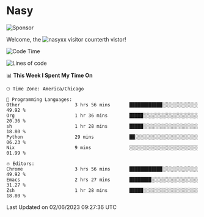 # Nasy

<!--
<p align="center">
<img height="200" src="https://github-readme-stats.vercel.app/api?username=nasyxx&count_private=true&show_icons=true&theme=dracula&include_all_commits=true"/>
<img height="200" src="https://github-readme-stats.vercel.app/api/top-langs/?username=nasyxx&theme=dracula&hide=html,jupyter+notebook&count_private=true&show_icons=true"/>
</p>

  
----------------
-->

![Sponsor](https://img.shields.io/static/v1.svg?label=Sponsor&message=%E2%9D%A4&logo=GitHub&style=flat&color=pink)
 
Welcome, the ![nasyxx visitor counter](https://count.getloli.com/get/@nasyxx?theme=rule34)th vistor!
 
<!--START_SECTION:waka-->
![Code Time](http://img.shields.io/badge/Code%20Time-3%2C548%20hrs%2011%20mins-blue)

![Lines of code](https://img.shields.io/badge/From%20Hello%20World%20I%27ve%20Written-6.3%20million%20lines%20of%20code-blue)

📊 **This Week I Spent My Time On** 

```text
🕑︎ Time Zone: America/Chicago

💬 Programming Languages: 
Other                    3 hrs 56 mins       ████████████░░░░░░░░░░░░░   49.92 % 
Org                      1 hr 36 mins        █████░░░░░░░░░░░░░░░░░░░░   20.36 % 
sh                       1 hr 28 mins        █████░░░░░░░░░░░░░░░░░░░░   18.80 % 
Python                   29 mins             ██░░░░░░░░░░░░░░░░░░░░░░░   06.23 % 
Nix                      9 mins              ░░░░░░░░░░░░░░░░░░░░░░░░░   01.99 % 

🔥 Editors: 
Chrome                   3 hrs 56 mins       ████████████░░░░░░░░░░░░░   49.92 % 
Emacs                    2 hrs 27 mins       ████████░░░░░░░░░░░░░░░░░   31.27 % 
Zsh                      1 hr 28 mins        █████░░░░░░░░░░░░░░░░░░░░   18.80 % 
```


 Last Updated on 02/06/2023 09:27:36 UTC
<!--END_SECTION:waka-->

<!-- ![visitors](https://visitor-badge.laobi.icu/badge?page_id=nasyxx.nasyxx) -->
